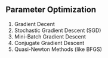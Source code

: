 
## Parameter Optimization
1. Gradient Decent</br>
2. Stochastic Gradient Descent (SGD)</br>
3. Mini-Batch Gradient Descent</br>
4. Conjugate Gradient Descent</br>
5. Quasi-Newton Methods (like BFGS)</br>
